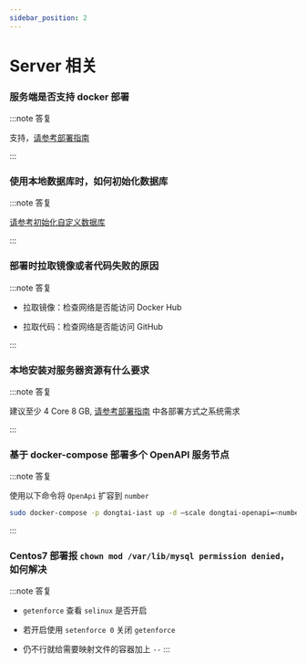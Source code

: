 ```yaml
---
sidebar_position: 2
---
```


# Server 相关

### 服务端是否支持 docker 部署

:::note 答复

支持，[请参考部署指南](../getting-started/deploy-server)

:::

### 使用本地数据库时，如何初始化数据库

:::note 答复

  [请参考初始化自定义数据库](../getting-started/deploy-server#初始化自定义数据库")

:::

### 部署时拉取镜像或者代码失败的原因

:::note 答复

  * 拉取镜像：检查网络是否能访问 Docker Hub

  * 拉取代码：检查网络是否能访问 GitHub

:::

### 本地安装对服务器资源有什么要求

:::note 答复

  建议至少 4 Core 8 GB, [请参考部署指南](../getting-started/deploy-server) 中各部署方式之系统需求

:::

### 基于 docker-compose 部署多个 OpenAPI 服务节点

:::note 答复

  使用以下命令将 `OpenApi` 扩容到 `number`

  ```bash
  sudo docker-compose -p dongtai-iast up -d –scale dongtai-openapi=<number> –no-recreate
  ```
:::

### Centos7 部署报 `chown mod /var/lib/mysql permission denied`，如何解决

:::note 答复

  * ``getenforce`` 查看 ``selinux`` 是否开启

  * 若开启使用 ``setenforce 0`` 关闭 ``getenforce``

  * 仍不行就给需要映射文件的容器加上 ``--``
:::
